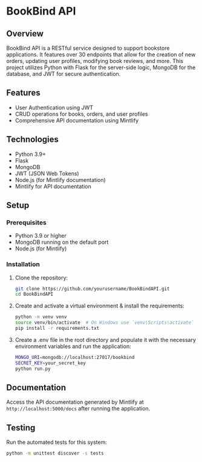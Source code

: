# BookBind API

## Overview
BookBind API is a RESTful service designed to support bookstore applications. It features over 30 endpoints that allow for the creation of new orders, updating user profiles, modifying book reviews, and more. This project utilizes Python with Flask for the server-side logic, MongoDB for the database, and JWT for secure authentication.

## Features
- User Authentication using JWT
- CRUD operations for books, orders, and user profiles
- Comprehensive API documentation using Mintlify

## Technologies
- Python 3.9+
- Flask
- MongoDB
- JWT (JSON Web Tokens)
- Node.js (for Mintlify documentation)
- Mintlify for API documentation

## Setup

### Prerequisites
- Python 3.9 or higher
- MongoDB running on the default port
- Node.js (for Mintlify)

### Installation

1. Clone the repository:
   ```bash
   git clone https://github.com/yourusername/BookBindAPI.git
   cd BookBindAPI

2. Create and activate a virtual environment & install the requirements:
   ```bash
   python -m venv venv
   source venv/bin/activate  # On Windows use `venv\Scripts\activate`
   pip install -r requirements.txt

3. Create a .env file in the root directory and populate it with the necessary environment variables and run the application:
   ```bash
   MONGO_URI=mongodb://localhost:27017/bookbind
   SECRET_KEY=your_secret_key
   python run.py

## Documentation
Access the API documentation generated by Mintlify at `http://localhost:5000/docs` after running the application.

## Testing
Run the automated tests for this system:
```bash
python -m unittest discover -s tests
